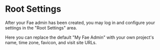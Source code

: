 # Root Settings

After your Fae admin has been created, you may log in and configure your settings in the "Root Settings" area.

Here you can replace the default "My Fae Admin" with your own project's name, time zone, favicon, and visit site URLs.

